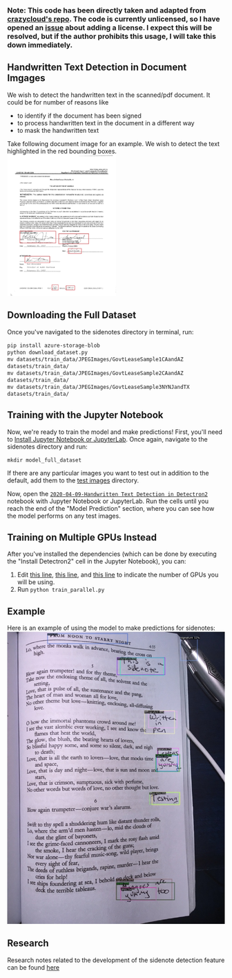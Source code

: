 ### Note: This code has been directly taken and adapted from [crazycloud's repo](https://github.com/crazycloud/Handwritten-text-Detection-Detectron2). The code is currently unlicensed, so I have opened an [issue](https://github.com/crazycloud/Handwritten-text-Detection-Detectron2/issues/1) about adding a license. I expect this will be resolved, but if the author prohibits this usage, I will take this down immediately.

## Handwritten Text Detection in Document Imgages 
We wish to detect the handwritten text in the scanned/pdf document. It could be for number of reasons like

  * to identify if the document has been signed
  * to process handwritten text in the document in a different way
  * to mask the handwritten text
  
Take following document image for an example. We wish to detect the text highlighted in the red bounding boxes.
<img src="handwritten_sample.jpg" style="width: 50%; height: 50%">

## Downloading the Full Dataset
Once you've navigated to the sidenotes directory in terminal, run:
```
pip install azure-storage-blob
python download_dataset.py
mv datasets/train_data/JPEGImages/GovtLeaseSample1CAandAZ datasets/train_data/
mv datasets/train_data/JPEGImages/GovtLeaseSample2CAandAZ datasets/train_data/
mv datasets/train_data/JPEGImages/GovtLeaseSample3NYNJandTX datasets/train_data/
```

## Training with the Jupyter Notebook
Now, we're ready to train the model and make predictions! First, you'll need to [Install Jupyter Notebook or JupyterLab](https://jupyter.org/install). Once again, navigate to the sidenotes directory and run:
```
mkdir model_full_dataset
```

If there are any particular images you want to test out in addition to the default, add them to the [test images](https://github.com/iRove108/markups/tree/sidenote-detection/markups/sidenotes/test_images) directory.

Now, open the [`2020-04-09-Handwritten Text Detection in Detectron2`](https://github.com/iRove108/markups/blob/sidenote-detection/markups/sidenotes/2020-04-09-Handwritten%20Text%20Detection%20in%20Detectron2.ipynb) notebook with Jupyter Notebook or JupyterLab. Run the cells until you reach the end of the "Model Prediction" section, where you can see how the model performs on any test images.

## Training on Multiple GPUs Instead
After you've installed the dependencies (which can be done by executing the "Install Detectron2" cell in the Jupyter Notebook), you can:
1. Edit [this line](https://github.com/iRove108/markups/blob/70babf3a2a679867bb59a61b748c8aa88ebeca0c/markups/sidenotes/sign_config/sign_faster_rcnn_R_50_FPN_3x.yaml#L10), [this line](https://github.com/iRove108/markups/blob/70babf3a2a679867bb59a61b748c8aa88ebeca0c/markups/sidenotes/train_parallel.py#L124), and [this line](https://github.com/iRove108/markups/blob/70babf3a2a679867bb59a61b748c8aa88ebeca0c/markups/sidenotes/train_parallel.py#L127) to indicate the number of GPUs you will be using.
2. Run `python train_parallel.py`

## Example
Here is an example of using the model to make predictions for sidenotes:
![](../../examples/sidenote_text/model2-results.jpg)

## Research
Research notes related to the development of the sidenote detection feature can be found [here](https://github.com/iRove108/markups/blob/sidenote-detection/markups/sidenotes/research.md)
